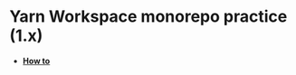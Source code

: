# Yarn Workspace monorepo practice (1.x)

- [**How to**](https://github.com/p-acid/today-i-learned/blob/main/2022/05/monorepo-practice-yarn1.md)
